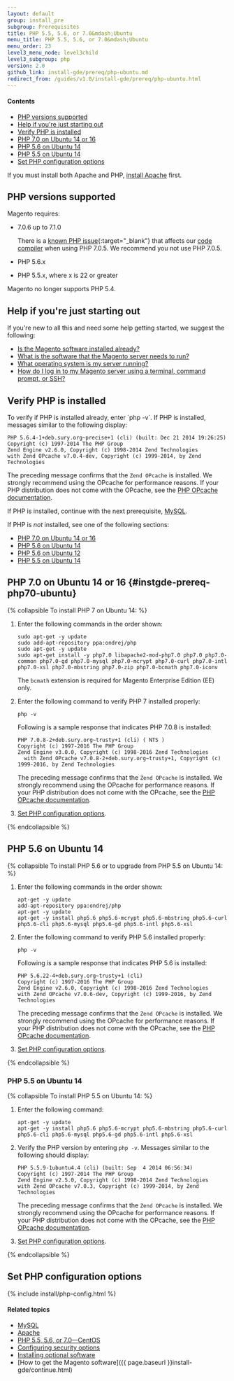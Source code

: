 ```yaml
---
layout: default
group: install_pre
subgroup: Prerequisites
title: PHP 5.5, 5.6, or 7.0&mdash;Ubuntu
menu_title: PHP 5.5, 5.6, or 7.0&mdash;Ubuntu
menu_order: 23
level3_menu_node: level3child
level3_subgroup: php
version: 2.0
github_link: install-gde/prereq/php-ubuntu.md
redirect_from: /guides/v1.0/install-gde/prereq/php-ubuntu.html
---
```


#### Contents

*	<a href="#php-support">PHP versions supported</a>
*	<a href="#php-ubuntu-help-beginner">Help if you're just starting out</a>
*	<a href="#ubuntu-verify-php">Verify PHP is installed</a>
*	[PHP 7.0 on Ubuntu 14 or 16](#instgde-prereq-php70-ubuntu)
*	<a href="#instgde-prereq-php5.66-install-ubuntu">PHP 5.6 on Ubuntu 14</a>
*	<a href="#instgde-prereq-php5.65-install-ubuntu14">PHP 5.5 on Ubuntu 14</a>
*	<a href="#instgde-prereq-timezone">Set PHP configuration options</a>

<div class="bs-callout bs-callout-info" id="info">
<span class="glyphicon-class">
  <p>If you must install both Apache and PHP, <a href="{{page.baseurl}}install-gde/prereq/apache.html">install Apache</a> first.</p></span>
</div>

<h2 id="php-support">PHP versions supported</h2>
Magento requires:

*	7.0.6 up to 7.1.0

	There is a [known PHP issue](https://bugs.php.net/bug.php?id=71914){:target="_blank"} that affects our [code compiler]({{page.baseurl}}config-guide/cli/config-cli-subcommands-compiler.html) when using PHP 7.0.5. We recommend you not use PHP 7.0.5.
*	PHP 5.6.x
*	PHP 5.5.x, where x is 22 or greater

<div class="bs-callout bs-callout-info" id="info">
<span class="glyphicon-class">
  <p>Magento no longer supports PHP 5.4.</p></span>
</div>

<h2 id="php-ubuntu-help-beginner">Help if you're just starting out</h2>
If you're new to all this and need some help getting started, we suggest the following:

*	<a href="{{page.baseurl}}install-gde/basics/basics_magento-installed.html">Is the Magento software installed already?</a>
*	<a href="{{page.baseurl}}install-gde/basics/basics_software.html">What is the software that the Magento server needs to run?</a>
*	<a href="{{page.baseurl}}install-gde/basics/basics_os-version.html">What operating system is my server running?</a>
*	<a href="{{page.baseurl}}install-gde/basics/basics_login.html">How do I log in to my Magento server using a terminal, command prompt, or SSH?</a>

<h2 id="ubuntu-verify-php">Verify PHP is installed</h2>
To verify if PHP is installed already, enter `php -v`. If PHP is installed, messages similar to the following display:

	PHP 5.6.4-1+deb.sury.org~precise+1 (cli) (built: Dec 21 2014 19:26:25)
	Copyright (c) 1997-2014 The PHP Group
	Zend Engine v2.6.0, Copyright (c) 1998-2014 Zend Technologies
    with Zend OPcache v7.0.4-dev, Copyright (c) 1999-2014, by Zend Technologies

<div class="bs-callout bs-callout-info" id="info">
<span class="glyphicon-class">
  <p>The preceding message confirms that the <code>Zend OPcache</code> is installed. We strongly recommend using the OPcache for performance reasons. If your PHP distribution does not come with the OPcache, see the <a href="http://php.net/manual/en/opcache.setup.php" target="_blank">PHP OPcache documentation</a>.</p></span>
</div>

If PHP is installed, continue with the next prerequisite, <a href="{{page.baseurl}}install-gde/prereq/mysql.html">MySQL</a>.

If PHP is *not* installed, see one of the following sections:

*	[PHP 7.0 on Ubuntu 14 or 16](#instgde-prereq-php70-ubuntu)
*	<a href="#instgde-prereq-php5.66-install-ubuntu">PHP 5.6 on Ubuntu 14<!--  or Ubuntu 12 --></a>
*	<a href="#instgde-prereq-php5.66-install-ubuntu12">PHP 5.6 on Ubuntu 12</a>
*	<a href="#instgde-prereq-php5.65-install-ubuntu14">PHP 5.5 on Ubuntu 14</a>

## PHP 7.0 on Ubuntu 14 or 16 {#instgde-prereq-php70-ubuntu}

{% collapsible To install PHP 7 on Ubuntu 14: %}

1.	Enter the following commands in the order shown:

		sudo apt-get -y update
		sudo add-apt-repository ppa:ondrej/php
		sudo apt-get -y update
		sudo apt-get install -y php7.0 libapache2-mod-php7.0 php7.0 php7.0-common php7.0-gd php7.0-mysql php7.0-mcrypt php7.0-curl php7.0-intl php7.0-xsl php7.0-mbstring php7.0-zip php7.0-bcmath php7.0-iconv

	<div class="bs-callout bs-callout-info" id="info">
  		<p>The <code>bcmath</code> extension is required for Magento Enterprise Edition (EE) only.</p>
	</div>

2.	Enter the following command to verify PHP 7 installed properly:

		php -v

	Following is a sample response that indicates PHP 7.0.8 is installed:

		PHP 7.0.8-2+deb.sury.org~trusty+1 (cli) ( NTS )
		Copyright (c) 1997-2016 The PHP Group
		Zend Engine v3.0.0, Copyright (c) 1998-2016 Zend Technologies
    	  with Zend OPcache v7.0.8-2+deb.sury.org~trusty+1, Copyright (c) 1999-2016, by Zend Technologies

	<div class="bs-callout bs-callout-info" id="info">
	<span class="glyphicon-class">
  	<p>The preceding message confirms that the <code>Zend OPcache</code> is installed. We strongly recommend using the OPcache for performance reasons. If your PHP distribution does not come with the OPcache, see the <a href="http://php.net/manual/en/opcache.setup.php" target="_blank">PHP OPcache documentation</a>.</p></span>
	</div>
3.	<a href="#instgde-prereq-timezone">Set PHP configuration options</a>.

{% endcollapsible %}

<h2 id="instgde-prereq-php5.66-install-ubuntu">PHP 5.6 on Ubuntu 14</h2>

{% collapsible To install PHP 5.6 or to upgrade from PHP 5.5 on Ubuntu 14: %}

1.	Enter the following commands in the order shown:

		apt-get -y update
		add-apt-repository ppa:ondrej/php
		apt-get -y update
		apt-get -y install php5.6 php5.6-mcrypt php5.6-mbstring php5.6-curl php5.6-cli php5.6-mysql php5.6-gd php5.6-intl php5.6-xsl

2.	Enter the following command to verify PHP 5.6 installed properly:

		php -v

	Following is a sample response that indicates PHP 5.6 is installed:

		PHP 5.6.22-4+deb.sury.org~trusty+1 (cli)
		Copyright (c) 1997-2016 The PHP Group
		Zend Engine v2.6.0, Copyright (c) 1998-2016 Zend Technologies
    	with Zend OPcache v7.0.6-dev, Copyright (c) 1999-2016, by Zend Technologies

	<div class="bs-callout bs-callout-info" id="info">
	<span class="glyphicon-class">
  		<p>The preceding message confirms that the <code>Zend OPcache</code> is installed. We strongly recommend using the OPcache for performance reasons. If your PHP distribution does not come with the OPcache, see the <a href="http://php.net/manual/en/opcache.setup.php" target="_blank">PHP OPcache documentation</a>.</p></span>
	</div>
3.	<a href="#instgde-prereq-timezone">Set PHP configuration options</a>.

{% endcollapsible %}

<h3 id="instgde-prereq-php5.65-install-ubuntu14">PHP 5.5 on Ubuntu 14</h3>

{% collapsible To install PHP 5.5 on Ubuntu 14: %}

1.	Enter the following command:

		apt-get -y update
		apt-get -y install php5.6 php5.6-mcrypt php5.6-mbstring php5.6-curl php5.6-cli php5.6-mysql php5.6-gd php5.6-intl php5.6-xsl

2.	Verify the PHP version by entering `php -v`. Messages similar to the following should display:

		PHP 5.5.9-1ubuntu4.4 (cli) (built: Sep  4 2014 06:56:34)
		Copyright (c) 1997-2014 The PHP Group
		Zend Engine v2.5.0, Copyright (c) 1998-2014 Zend Technologies
	    with Zend OPcache v7.0.3, Copyright (c) 1999-2014, by Zend Technologies

	<div class="bs-callout bs-callout-info" id="info">
		<span class="glyphicon-class">
  		<p>The preceding message confirms that the <code>Zend OPcache</code> is installed. We strongly recommend using the OPcache for performance reasons. If your PHP distribution does not come with the OPcache, see the <a href="http://php.net/manual/en/opcache.setup.php" target="_blank">PHP OPcache documentation</a>.</p></span>
	</div>

3.	<a href="#instgde-prereq-timezone">Set PHP configuration options</a>.

{% endcollapsible %}

<h2 id="instgde-prereq-timezone">Set PHP configuration options</h2>
{% include install/php-config.html %}


#### Related topics

*	<a href="{{page.baseurl}}install-gde/prereq/mysql.html">MySQL</a>
*	<a href="{{page.baseurl}}install-gde/prereq/apache.html">Apache</a>
*	<a href="{{page.baseurl}}install-gde/prereq/php-centos.html">PHP 5.5, 5.6, or 7.0&mdash;CentOS</a>
*	<a href="{{page.baseurl}}install-gde/prereq/security.html">Configuring security options</a>
*	<a href="{{page.baseurl}}install-gde/prereq/optional.html">Installing optional software</a>
*	[How to get the Magento software]({{ page.baseurl }}install-gde/continue.html)

